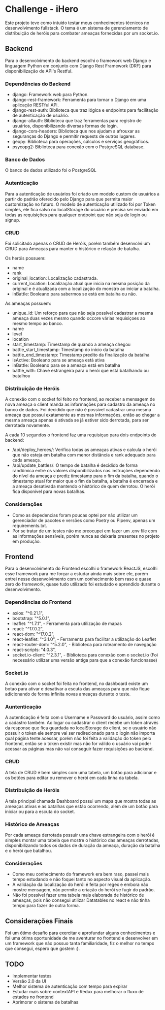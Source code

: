 # Challenge - iHero

Este projeto teve como intuido testar meus conhecimentos técnicos no desenvolvimento fullstack. O tema é um sistema de gerenciamento de distribuição de heróis para combater ameaças fornecidas por um socket.io. 

## Backend

Para o desenvolvimento do backend escolhi o framework web Django e linguagem Python em conjunto com Django Rest Framework (DRF) para disponibilização de API's Restful. 

### Dependências do Backend

- django: Framework web para Python.
- django-rest-framework: Ferramenta para tornar o Django em uma aplicação RESTful API.
- django-rest-auth: Biblioteca que traz lógica e endpoints para facilitação de autenticação de usuário.
- django-allauth: Biblioteca que traz ferramentas para registro de usuários, disponibilizando diversas formas de login.
- django-cors-headers: Biblioteca que nos ajudam a afrouxar as seguranças do Django e permitir requests de outros lugares.
- geopy: Biblioteca para operações, cálculos e serviços geográficos.
- psycopg2: Biblioteca para conexão com o PostgreSQL database.

### Banco de Dados

O banco de dados utilizado foi o PostgreSQL

### Autenticação

Para a autenticação de usuários foi criado um modelo custom de usuários a partir do padrão oferecido pelo Django para que permita maior customização no futuro.
O modelo de autenticação utilizado foi por Token simples, ele fica salvo no localStorage do usuário e precisa ser enviado em todas as requisições para qualquer endpoint que não seja de login ou signup.

### CRUD

Foi solicitado apenas o CRUD de Heróis, porém também desenvolvi um CRUD para Ameaças para manter o histórico e relação de batalha.

Os heróis possuem: 
- name
- rank
- original_location: Localização cadastrada.
- current_location: Localização atual que inicia na mesma posição da original e é atualizada com a localização do monstro ao iniciar a batalha.
- inBattle: Booleano para sabermos se está em batalha ou não.

As ameaças possuem:
- unique_id: Um reforço para que não seja possível cadastrar a mesma ameaça duas vezes mesmo quando occore várias requisiçoes ao mesmo tempo ao banco.
- name
- level
- location
- start_timestamp: Timestamp de quando a ameaça chegou
- battle_start_timestamp: Timestamp do início da batalha
- battle_end_timestamp: Timestamp predito da finalização da batalha
- isActive: Booleano para se ameaça está ativa
- inBattle: Booleano para se a ameaça está em batalha
- battle_with: Chave estrangeira para o herói que está batalhando ou batalhou

### Distribuição de Heróis

A conexão com o socket foi feito no frontend, ao receber a mensagem de nova ameaça o client manda as informações para cadastro da ameaça no banco de dados. Foi decidido que não é possível cadastrar uma mesma ameaça que possui exatamente as mesmas informações, então ao chegar a mesma ameaça apenas é ativada se já estiver sido derrotada, para ser derrotada novamente.

A cada 10 segundos o frontend faz uma requisiçao para dois endpoints do backend:
- /api/deploy_heroes/: Verifica todas as ameaças ativas e calcula o herói que não esteja em batalha com menor distância e rank adequado para cada ameaça.
- /api/update_battles/: O tempo de batalha é decidido de forma randômica entre os valores disponibilizados nas instruções dependendo do nível da ameaça e  prediz timestamp para o fim da batalha, quando o timestamp atual for maior que o fim da batalha, a batalha é encerrada e a ameaça desativada mantendo o histórico de quem derrotou. O herói fica disponível para novas batalhas.

### Considerações

- Como as depedencias foram poucas optei por não utilizar um gerenciador de pacotes e versões como Poetry ou Pipenv, apenas um requirements.txt.
- Por se tratar de um testes não me preocupei em fazer um .env file com as informações sensíveis, porém nunca as deixaria presentes no projeto em produção.

## Frontend

Para o desenvolvimento do Frontend escolhi o framework ReactJS, escolhi esse framework para me forçar a estudar ainda mais sobre ele, porém entrei nesse desenvolvimento com um conhecimento bem raso e quase zero do framework, quase tudo utilizado foi estudado e aprendido durante o desenvolvimento.

### Dependências do Frontend

- axios: "^0.21.1", 
- bootstrap: "^5.0.1",
- leaflet: "^1.7.1", - Ferramenta para utilização de mapas
- react: "^17.0.2",
- react-dom: "^17.0.2",
- react-leaflet: "^3.1.0", - Ferramenta para facilitar a utilização do Leaflet
- react-router-dom: "^5.2.0", - Biblioteca para roteamento de navegação
- react-scripts: "4.0.3",
- socket.io-client: "^2.3.1", - Biblioteca para conexão com o socket.io (Foi necessário utilizar uma versão antiga para que a conexão funcionasse)

### Socket.io

A conexão com o socket foi feita no frontend, no dashboard existe um botao para ativar e desativar a escuta das ameaças para que não fique adicionando de forma infinita novas ameaças durante o teste.

### Auntenticação 

A autenticação é feita com o Username e Password do usuário, assim como a cadastro também. Ao logar ou cadastrar o client recebe um token através da response que fica guardada no localStorage do client, se o usuário não possuir o token ele sempre vai ser redirecionado para o login não importa qual página tente acessar, porém não foi feita a validação do token pelo frontend, então se o token existir mas não for válido o usuário vai poder acessar as páginas mas não vai conseguir fazer requisições ao backend.

### CRUD

A tela de CRUD é bem simples com uma tabela, um botão para adicionar e os botões para editar ou remover o herói em cada linha da tabela.

### Distribuição de Heróis

A tela principal chamada Dashboard possui um mapa que mostra todas as ameaças ativas e as batalhas que estão ocorrendo, além de um botão para iniciar ou para a escuta do socket.

### Histórico de Ameaças

Por cada ameaça derrotada possuir uma chave estrangeira com o herói é simples montar uma tabela que mostre o histórico das ameaças derrotadas, disponibilizando todos os dados de duração da ameaça, duração da batalha e o herói que batalhou.

### Considerações

- Como meu conhecimento do framework era bem raso, passei mais tempo estudando e não foquei tanto no aspecto visual da aplicação.
- A validação da localização do herói é feita por regex e embora não mostre mensagem, não permite a criação do herói se fugir do padrão.
- Não foi possível fazer uma tabela mais elaborada de histórico de ameaças, pois não consegui utilizar Datatables no react e não tinha tempo para fazer de outra forma.

## Considerações Finais

Foi um ótimo desafio para exercitar e aprofundar alguns conhecimentos e foi uma ótima oportunidade de me aventurar no frontend e desenvolver em um framework que não possuo tanta familiaridade, fiz o melhor no tempo que consegui, espero que gostem :).

## TODO

- Implementar testes
- Versão 2.0 da UI
- Melhor sistema de autenticação com tempo para expirar
- Estudar mais sobre contextAPI e Redux para melhorar o fluxo de estados no frontend
- Aprimorar o sistema de batalhas


